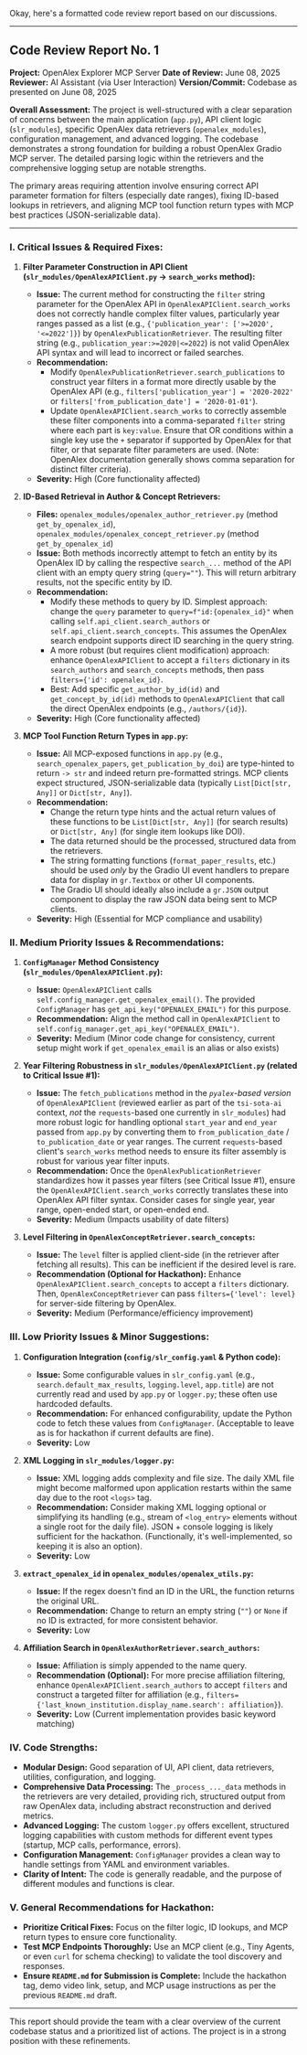 Okay, here's a formatted code review report based on our discussions.

---

## Code Review Report No. 1

**Project:** OpenAlex Explorer MCP Server
**Date of Review:** June 08, 2025
**Reviewer:** AI Assistant (via User Interaction)
**Version/Commit:** Codebase as presented on June 08, 2025

**Overall Assessment:**
The project is well-structured with a clear separation of concerns between the main application (`app.py`), API client logic (`slr_modules`), specific OpenAlex data retrievers (`openalex_modules`), configuration management, and advanced logging. The codebase demonstrates a strong foundation for building a robust OpenAlex Gradio MCP server. The detailed parsing logic within the retrievers and the comprehensive logging setup are notable strengths.

The primary areas requiring attention involve ensuring correct API parameter formation for filters (especially date ranges), fixing ID-based lookups in retrievers, and aligning MCP tool function return types with MCP best practices (JSON-serializable data).

---

### I. Critical Issues & Required Fixes:

1.  **Filter Parameter Construction in API Client (`slr_modules/OpenAlexAPIClient.py` -> `search_works` method):**
    *   **Issue:** The current method for constructing the `filter` string parameter for the OpenAlex API in `OpenAlexAPIClient.search_works` does not correctly handle complex filter values, particularly year ranges passed as a list (e.g., `{'publication_year': ['>=2020', '<=2022']}`) by `OpenAlexPublicationRetriever`. The resulting filter string (e.g., `publication_year:>=2020|<=2022`) is not valid OpenAlex API syntax and will lead to incorrect or failed searches.
    *   **Recommendation:**
        *   Modify `OpenAlexPublicationRetriever.search_publications` to construct year filters in a format more directly usable by the OpenAlex API (e.g., `filters['publication_year'] = '2020-2022'` or `filters['from_publication_date'] = '2020-01-01'`).
        *   Update `OpenAlexAPIClient.search_works` to correctly assemble these filter components into a comma-separated `filter` string where each part is `key:value`. Ensure that OR conditions within a single key use the `+` separator if supported by OpenAlex for that filter, or that separate filter parameters are used. (Note: OpenAlex documentation generally shows comma separation for distinct filter criteria).
    *   **Severity:** High (Core functionality affected)

2.  **ID-Based Retrieval in Author & Concept Retrievers:**
    *   **Files:** `openalex_modules/openalex_author_retriever.py` (method `get_by_openalex_id`), `openalex_modules/openalex_concept_retriever.py` (method `get_by_openalex_id`)
    *   **Issue:** Both methods incorrectly attempt to fetch an entity by its OpenAlex ID by calling the respective `search_...` method of the API client with an empty query string (`query=""`). This will return arbitrary results, not the specific entity by ID.
    *   **Recommendation:**
        *   Modify these methods to query by ID. Simplest approach: change the `query` parameter to `query=f"id:{openalex_id}"` when calling `self.api_client.search_authors` or `self.api_client.search_concepts`. This assumes the OpenAlex search endpoint supports direct ID searching in the query string.
        *   A more robust (but requires client modification) approach: enhance `OpenAlexAPIClient` to accept a `filters` dictionary in its `search_authors` and `search_concepts` methods, then pass `filters={'id': openalex_id}`.
        *   Best: Add specific `get_author_by_id(id)` and `get_concept_by_id(id)` methods to `OpenAlexAPIClient` that call the direct OpenAlex endpoints (e.g., `/authors/{id}`).
    *   **Severity:** High (Core functionality affected)

3.  **MCP Tool Function Return Types in `app.py`:**
    *   **Issue:** All MCP-exposed functions in `app.py` (e.g., `search_openalex_papers`, `get_publication_by_doi`) are type-hinted to return `-> str` and indeed return pre-formatted strings. MCP clients expect structured, JSON-serializable data (typically `List[Dict[str, Any]]` or `Dict[str, Any]`).
    *   **Recommendation:**
        *   Change the return type hints and the actual return values of these functions to be `List[Dict[str, Any]]` (for search results) or `Dict[str, Any]` (for single item lookups like DOI).
        *   The data returned should be the processed, structured data from the retrievers.
        *   The string formatting functions (`format_paper_results`, etc.) should be used *only* by the Gradio UI event handlers to prepare data for display in `gr.Textbox` or other UI components.
        *   The Gradio UI should ideally also include a `gr.JSON` output component to display the raw JSON data being sent to MCP clients.
    *   **Severity:** High (Essential for MCP compliance and usability)

### II. Medium Priority Issues & Recommendations:

1.  **`ConfigManager` Method Consistency (`slr_modules/OpenAlexAPIClient.py`):**
    *   **Issue:** `OpenAlexAPIClient` calls `self.config_manager.get_openalex_email()`. The provided `ConfigManager` has `get_api_key("OPENALEX_EMAIL")` for this purpose.
    *   **Recommendation:** Align the method call in `OpenAlexAPIClient` to `self.config_manager.get_api_key("OPENALEX_EMAIL")`.
    *   **Severity:** Medium (Minor code change for consistency, current setup might work if `get_openalex_email` is an alias or also exists)

2.  **Year Filtering Robustness in `slr_modules/OpenAlexAPIClient.py` (related to Critical Issue #1):**
    *   **Issue:** The `fetch_publications` method in the *`pyalex`-based version* of `OpenAlexAPIClient` (reviewed earlier as part of the `tsi-sota-ai` context, *not* the `requests`-based one currently in `slr_modules`) had more robust logic for handling optional `start_year` and `end_year` passed from `app.py` by converting them to `from_publication_date` / `to_publication_date` or year ranges. The current `requests`-based client's `search_works` method needs to ensure its filter assembly is robust for various year filter inputs.
    *   **Recommendation:** Once the `OpenAlexPublicationRetriever` standardizes how it passes year filters (see Critical Issue #1), ensure the `OpenAlexAPIClient.search_works` correctly translates these into OpenAlex API filter syntax. Consider cases for single year, year range, open-ended start, or open-ended end.
    *   **Severity:** Medium (Impacts usability of date filters)

3.  **Level Filtering in `OpenAlexConceptRetriever.search_concepts`:**
    *   **Issue:** The `level` filter is applied client-side (in the retriever after fetching all results). This can be inefficient if the desired level is rare.
    *   **Recommendation (Optional for Hackathon):** Enhance `OpenAlexAPIClient.search_concepts` to accept a `filters` dictionary. Then, `OpenAlexConceptRetriever` can pass `filters={'level': level}` for server-side filtering by OpenAlex.
    *   **Severity:** Medium (Performance/efficiency improvement)

### III. Low Priority Issues & Minor Suggestions:

1.  **Configuration Integration (`config/slr_config.yaml` & Python code):**
    *   **Issue:** Some configurable values in `slr_config.yaml` (e.g., `search.default_max_results`, `logging.level`, `app.title`) are not currently read and used by `app.py` or `logger.py`; these often use hardcoded defaults.
    *   **Recommendation:** For enhanced configurability, update the Python code to fetch these values from `ConfigManager`. (Acceptable to leave as is for hackathon if current defaults are fine).
    *   **Severity:** Low

2.  **XML Logging in `slr_modules/logger.py`:**
    *   **Issue:** XML logging adds complexity and file size. The daily XML file might become malformed upon application restarts within the same day due to the root `<logs>` tag.
    *   **Recommendation:** Consider making XML logging optional or simplifying its handling (e.g., stream of `<log_entry>` elements without a single root for the daily file). JSON + console logging is likely sufficient for the hackathon. (Functionally, it's well-implemented, so keeping it is also an option).
    *   **Severity:** Low

3.  **`extract_openalex_id` in `openalex_modules/openalex_utils.py`:**
    *   **Issue:** If the regex doesn't find an ID in the URL, the function returns the original URL.
    *   **Recommendation:** Change to return an empty string (`""`) or `None` if no ID is extracted, for more consistent behavior.
    *   **Severity:** Low

4.  **Affiliation Search in `OpenAlexAuthorRetriever.search_authors`:**
    *   **Issue:** Affiliation is simply appended to the name query.
    *   **Recommendation (Optional):** For more precise affiliation filtering, enhance `OpenAlexAPIClient.search_authors` to accept `filters` and construct a targeted filter for affiliation (e.g., `filters={'last_known_institution.display_name.search': affiliation}`).
    *   **Severity:** Low (Current implementation provides basic keyword matching)

### IV. Code Strengths:

*   **Modular Design:** Good separation of UI, API client, data retrievers, utilities, configuration, and logging.
*   **Comprehensive Data Processing:** The `_process_..._data` methods in the retrievers are very detailed, providing rich, structured output from raw OpenAlex data, including abstract reconstruction and derived metrics.
*   **Advanced Logging:** The custom `logger.py` offers excellent, structured logging capabilities with custom methods for different event types (startup, MCP calls, performance, errors).
*   **Configuration Management:** `ConfigManager` provides a clean way to handle settings from YAML and environment variables.
*   **Clarity of Intent:** The code is generally readable, and the purpose of different modules and functions is clear.

### V. General Recommendations for Hackathon:

*   **Prioritize Critical Fixes:** Focus on the filter logic, ID lookups, and MCP return types to ensure core functionality.
*   **Test MCP Endpoints Thoroughly:** Use an MCP client (e.g., Tiny Agents, or even `curl` for schema checking) to validate the tool discovery and responses.
*   **Ensure `README.md` for Submission is Complete:** Include the hackathon tag, demo video link, setup, and MCP usage instructions as per the previous `README.md` draft.

---

This report should provide the team with a clear overview of the current codebase status and a prioritized list of actions. The project is in a strong position with these refinements.